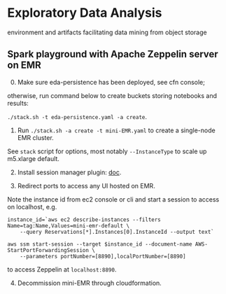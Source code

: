 # Exploratory Data Analysis
environment and artifacts facilitating data mining from object storage
## Spark playground with Apache Zeppelin server on EMR
0. Make sure eda-persistence has been deployed, see cfn console; 

otherwise, run command below to create buckets storing notebooks and results: 

`./stack.sh -t eda-persistence.yaml -a create`.
1. Run `./stack.sh -a create -t mini-EMR.yaml` to create a single-node EMR cluster.
 
See `stack` script for options, most notably `--InstanceType` to scale up m5.xlarge default.

2. Install session manager plugin: [doc](https://docs.aws.amazon.com/systems-manager/latest/userguide/session-manager-working-with-install-plugin.html).

3. Redirect ports to access any UI hosted on EMR. 

Note the instance id from ec2 console or cli and start a session to access on localhost, e.g. 
```
instance_id=`aws ec2 describe-instances --filters Name=tag:Name,Values=mini-emr-default \
    --query Reservations[*].Instances[0].InstanceId --output text`

aws ssm start-session --target $instance_id --document-name AWS-StartPortForwardingSession \
    --parameters portNumber=[8890],localPortNumber=[8890]
``` 
to access Zeppelin at `localhost:8890`.

4. Decommission mini-EMR through cloudformation.

